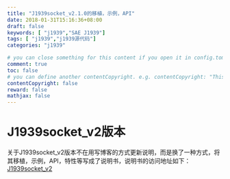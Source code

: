 ```yaml
---
title: "J1939socket_v2.1.0的移植，示例，API"
date: 2018-01-31T15:16:36+08:00
draft: false
keywords: [ "j1939","SAE J1939"]
tags: [ "j1939","j1939源代码"]
categories: "j1939"

# you can close something for this content if you open it in config.toml.
comment: true
toc: false
# you can define another contentCopyright. e.g. contentCopyright: "This is an another copyright."
contentCopyright: false
reward: false
mathjax: false
---
```


# J1939socket_v2版本

 关于J1939socket_v2版本不在用写博客的方式更新说明，而是换了一种方式，将其移植，示例，API，特性等写成了说明书，说明书的访问地址如下：[J1939socket_v2](https://xeitongxueflyme.github.io/j1939doc.github.io/)
